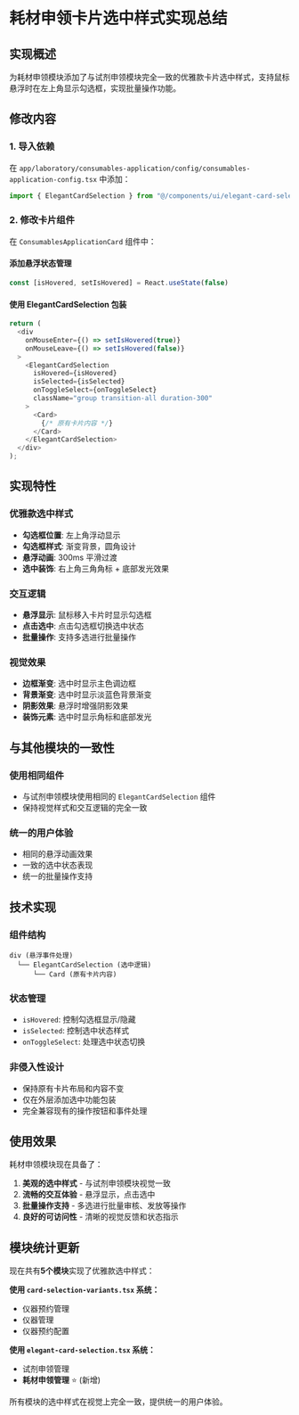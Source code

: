 # 耗材申领卡片选中样式实现总结

## 实现概述

为耗材申领模块添加了与试剂申领模块完全一致的优雅款卡片选中样式，支持鼠标悬浮时在左上角显示勾选框，实现批量操作功能。

## 修改内容

### 1. 导入依赖
在 `app/laboratory/consumables-application/config/consumables-application-config.tsx` 中添加：
```typescript
import { ElegantCardSelection } from "@/components/ui/elegant-card-selection"
```

### 2. 修改卡片组件
在 `ConsumablesApplicationCard` 组件中：

#### 添加悬浮状态管理
```typescript
const [isHovered, setIsHovered] = React.useState(false)
```

#### 使用 ElegantCardSelection 包装
```typescript
return (
  <div
    onMouseEnter={() => setIsHovered(true)}
    onMouseLeave={() => setIsHovered(false)}
  >
    <ElegantCardSelection
      isHovered={isHovered}
      isSelected={isSelected}
      onToggleSelect={onToggleSelect}
      className="group transition-all duration-300"
    >
      <Card>
        {/* 原有卡片内容 */}
      </Card>
    </ElegantCardSelection>
  </div>
);
```

## 实现特性

### 优雅款选中样式
- **勾选框位置**: 左上角浮动显示
- **勾选框样式**: 渐变背景，圆角设计
- **悬浮动画**: 300ms 平滑过渡
- **选中装饰**: 右上角三角角标 + 底部发光效果

### 交互逻辑
- **悬浮显示**: 鼠标移入卡片时显示勾选框
- **点击选中**: 点击勾选框切换选中状态
- **批量操作**: 支持多选进行批量操作

### 视觉效果
- **边框渐变**: 选中时显示主色调边框
- **背景渐变**: 选中时显示淡蓝色背景渐变
- **阴影效果**: 悬浮时增强阴影效果
- **装饰元素**: 选中时显示角标和底部发光

## 与其他模块的一致性

### 使用相同组件
- 与试剂申领模块使用相同的 `ElegantCardSelection` 组件
- 保持视觉样式和交互逻辑的完全一致

### 统一的用户体验
- 相同的悬浮动画效果
- 一致的选中状态表现
- 统一的批量操作支持

## 技术实现

### 组件结构
```
div (悬浮事件处理)
  └── ElegantCardSelection (选中逻辑)
      └── Card (原有卡片内容)
```

### 状态管理
- `isHovered`: 控制勾选框显示/隐藏
- `isSelected`: 控制选中状态样式
- `onToggleSelect`: 处理选中状态切换

### 非侵入性设计
- 保持原有卡片布局和内容不变
- 仅在外层添加选中功能包装
- 完全兼容现有的操作按钮和事件处理

## 使用效果

耗材申领模块现在具备了：
1. **美观的选中样式** - 与试剂申领模块视觉一致
2. **流畅的交互体验** - 悬浮显示，点击选中
3. **批量操作支持** - 多选进行批量审核、发放等操作
4. **良好的可访问性** - 清晰的视觉反馈和状态指示

## 模块统计更新

现在共有**5个模块**实现了优雅款选中样式：

**使用 `card-selection-variants.tsx` 系统：**
- 仪器预约管理
- 仪器管理
- 仪器预约配置

**使用 `elegant-card-selection.tsx` 系统：**
- 试剂申领管理
- **耗材申领管理** ⭐ (新增)

所有模块的选中样式在视觉上完全一致，提供统一的用户体验。 
